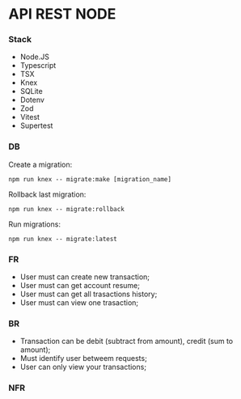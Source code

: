 # API REST NODE

### Stack

- Node.JS
- Typescript
- TSX
- Knex
- SQLite
- Dotenv
- Zod
- Vitest
- Supertest

### DB

Create a migration:

`npm run knex -- migrate:make [migration_name]`

Rollback last migration:

`npm run knex -- migrate:rollback`

Run migrations:

`npm run knex -- migrate:latest`

### FR

- User must can create new transaction;
- User must can get account resume;
- User must can get all trasactions history;
- User must can view one trasaction;

### BR

- Transaction can be debit (subtract from amount), credit (sum to amount);
- Must identify user betweem requests;
- User can only view your transactions;

### NFR